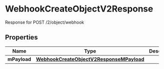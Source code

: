 

# WebhookCreateObjectV2Response

Response for POST /2/object/webhook

## Properties

| Name | Type | Description | Notes |
|------------ | ------------- | ------------- | -------------|
|**mPayload** | [**WebhookCreateObjectV2ResponseMPayload**](WebhookCreateObjectV2ResponseMPayload.md) |  |  |




